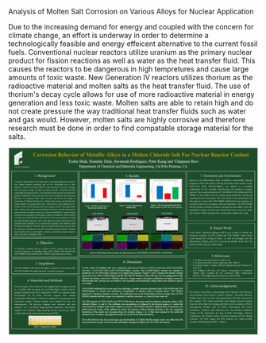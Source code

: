 
Analysis of Molten Salt Corrosion on Various Alloys for Nuclear Application

Due to the increasing demand for energy and coupled with the concern for climate change, an effort is underway in order to determine a technologically feasible and energy effeicent alternative to the current fossil fuels. Conventional nuclear reactors utilize uranium as the primary nuclear product for fission reactions as well as water as the heat transfer fluid. This causes the reactors to be dangerous in high tempretures and cause large amounts of toxic waste. New Generation IV reactors utilizes thorium as the radioactive material and molten salts as the heat transfer fluid. The use of thorium's decay cycle allows for use of more radioactive material in energy generation and less toxic waste. Molten salts are able to retain high and do not create pressure the way traditional heat transfer fluids such as water and gas would. However, molten salts are highly corrosive and therefore research must be done in order to find compatable storage material for the salts. 

<img src="/images/486_25.PNG"/>


